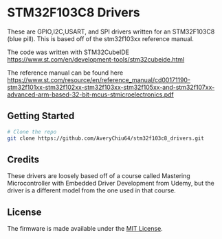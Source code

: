 # STM32F103C8 Drivers
These are GPIO,I2C,USART, and SPI drivers written for an STM32F103C8 (blue pill). This is based off of the stm32f103xx reference manual.

The code was written with STM32CubeIDE \
https://www.st.com/en/development-tools/stm32cubeide.html

The reference manual can be found here \
https://www.st.com/resource/en/reference_manual/cd00171190-stm32f101xx-stm32f102xx-stm32f103xx-stm32f105xx-and-stm32f107xx-advanced-arm-based-32-bit-mcus-stmicroelectronics.pdf

## Getting Started
```bash
# Clone the repo
git clone https://github.com/AveryChiu64/stm32f103c8_drivers.git

```
## Credits
These drivers are loosely based off of a course called Mastering Microcontroller with Embedded Driver Development from Udemy, but the driver is a different
model from the one used in that course.

## License
The firmware is made available under the [MIT License](https://opensource.org/licenses/MIT).
